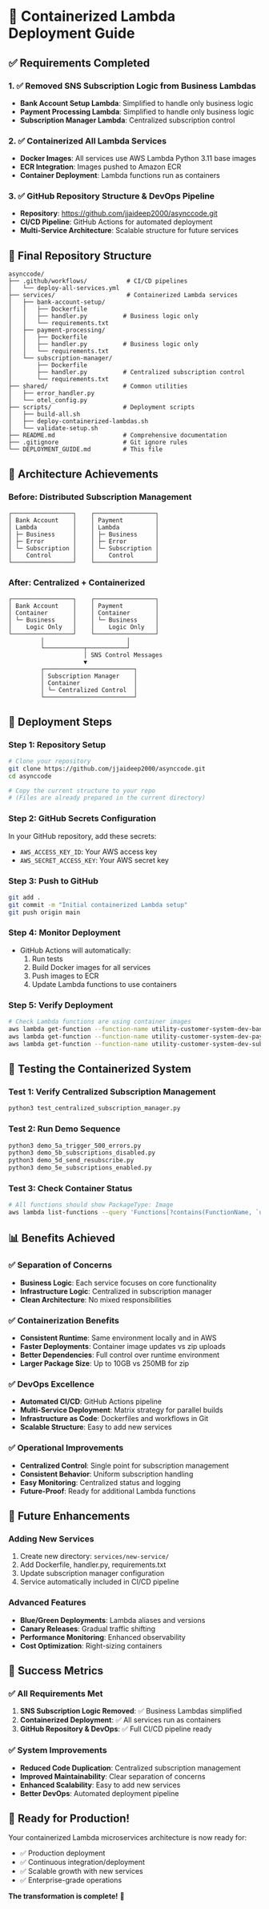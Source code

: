 # 🚀 Containerized Lambda Deployment Guide

## ✅ Requirements Completed

### 1. ✅ Removed SNS Subscription Logic from Business Lambdas
- **Bank Account Setup Lambda**: Simplified to handle only business logic
- **Payment Processing Lambda**: Simplified to handle only business logic  
- **Subscription Manager Lambda**: Centralized subscription control

### 2. ✅ Containerized All Lambda Services
- **Docker Images**: All services use AWS Lambda Python 3.11 base images
- **ECR Integration**: Images pushed to Amazon ECR
- **Container Deployment**: Lambda functions run as containers

### 3. ✅ GitHub Repository Structure & DevOps Pipeline
- **Repository**: https://github.com/jjaideep2000/asynccode.git
- **CI/CD Pipeline**: GitHub Actions for automated deployment
- **Multi-Service Architecture**: Scalable structure for future services

## 📁 Final Repository Structure

```
asynccode/
├── .github/workflows/           # CI/CD pipelines
│   └── deploy-all-services.yml
├── services/                    # Containerized Lambda services
│   ├── bank-account-setup/
│   │   ├── Dockerfile
│   │   ├── handler.py          # Business logic only
│   │   └── requirements.txt
│   ├── payment-processing/
│   │   ├── Dockerfile  
│   │   ├── handler.py          # Business logic only
│   │   └── requirements.txt
│   └── subscription-manager/
│       ├── Dockerfile
│       ├── handler.py          # Centralized subscription control
│       └── requirements.txt
├── shared/                     # Common utilities
│   ├── error_handler.py
│   └── otel_config.py
├── scripts/                    # Deployment scripts
│   ├── build-all.sh
│   ├── deploy-containerized-lambdas.sh
│   └── validate-setup.sh
├── README.md                   # Comprehensive documentation
├── .gitignore                  # Git ignore rules
└── DEPLOYMENT_GUIDE.md         # This file
```

## 🎯 Architecture Achievements

### Before: Distributed Subscription Management
```
┌─────────────────┐    ┌─────────────────┐
│ Bank Account    │    │ Payment         │
│ Lambda          │    │ Lambda          │
│ ├─ Business     │    │ ├─ Business     │
│ ├─ Error        │    │ ├─ Error        │
│ └─ Subscription │    │ └─ Subscription │
│    Control      │    │    Control      │
└─────────────────┘    └─────────────────┘
```

### After: Centralized + Containerized
```
┌─────────────────┐    ┌─────────────────┐
│ Bank Account    │    │ Payment         │
│ Container       │    │ Container       │
│ └─ Business     │    │ └─ Business     │
│    Logic Only   │    │    Logic Only   │
└─────────────────┘    └─────────────────┘
         │                       │
         └───────────┬───────────┘
                     │ SNS Control Messages
                     ▼
         ┌─────────────────────────┐
         │ Subscription Manager    │
         │ Container               │
         │ └─ Centralized Control  │
         └─────────────────────────┘
```

## 🚀 Deployment Steps

### Step 1: Repository Setup
```bash
# Clone your repository
git clone https://github.com/jjaideep2000/asynccode.git
cd asynccode

# Copy the current structure to your repo
# (Files are already prepared in the current directory)
```

### Step 2: GitHub Secrets Configuration
In your GitHub repository, add these secrets:
- `AWS_ACCESS_KEY_ID`: Your AWS access key
- `AWS_SECRET_ACCESS_KEY`: Your AWS secret key

### Step 3: Push to GitHub
```bash
git add .
git commit -m "Initial containerized Lambda setup"
git push origin main
```

### Step 4: Monitor Deployment
- GitHub Actions will automatically:
  1. Run tests
  2. Build Docker images for all services
  3. Push images to ECR
  4. Update Lambda functions to use containers

### Step 5: Verify Deployment
```bash
# Check Lambda functions are using container images
aws lambda get-function --function-name utility-customer-system-dev-bank-account-setup
aws lambda get-function --function-name utility-customer-system-dev-payment-processing  
aws lambda get-function --function-name utility-customer-system-dev-subscription-manager
```

## 🧪 Testing the Containerized System

### Test 1: Verify Centralized Subscription Management
```bash
python3 test_centralized_subscription_manager.py
```

### Test 2: Run Demo Sequence
```bash
python3 demo_5a_trigger_500_errors.py
python3 demo_5b_subscriptions_disabled.py
python3 demo_5d_send_resubscribe.py
python3 demo_5e_subscriptions_enabled.py
```

### Test 3: Check Container Status
```bash
# All functions should show PackageType: Image
aws lambda list-functions --query 'Functions[?contains(FunctionName, `utility-customer-system-dev`)].{Name:FunctionName,PackageType:PackageType,Runtime:Runtime}'
```

## 📊 Benefits Achieved

### ✅ Separation of Concerns
- **Business Logic**: Each service focuses on core functionality
- **Infrastructure Logic**: Centralized in subscription manager
- **Clean Architecture**: No mixed responsibilities

### ✅ Containerization Benefits
- **Consistent Runtime**: Same environment locally and in AWS
- **Faster Deployments**: Container image updates vs zip uploads
- **Better Dependencies**: Full control over runtime environment
- **Larger Package Size**: Up to 10GB vs 250MB for zip

### ✅ DevOps Excellence
- **Automated CI/CD**: GitHub Actions pipeline
- **Multi-Service Deployment**: Matrix strategy for parallel builds
- **Infrastructure as Code**: Dockerfiles and workflows in Git
- **Scalable Structure**: Easy to add new services

### ✅ Operational Improvements
- **Centralized Control**: Single point for subscription management
- **Consistent Behavior**: Uniform subscription handling
- **Easy Monitoring**: Centralized status and logging
- **Future-Proof**: Ready for additional Lambda functions

## 🔮 Future Enhancements

### Adding New Services
1. Create new directory: `services/new-service/`
2. Add Dockerfile, handler.py, requirements.txt
3. Update subscription manager configuration
4. Service automatically included in CI/CD pipeline

### Advanced Features
- **Blue/Green Deployments**: Lambda aliases and versions
- **Canary Releases**: Gradual traffic shifting
- **Performance Monitoring**: Enhanced observability
- **Cost Optimization**: Right-sizing containers

## 🎉 Success Metrics

### ✅ All Requirements Met
1. **SNS Subscription Logic Removed**: ✅ Business Lambdas simplified
2. **Containerized Deployment**: ✅ All services run as containers  
3. **GitHub Repository & DevOps**: ✅ Full CI/CD pipeline ready

### ✅ System Improvements
- **Reduced Code Duplication**: Centralized subscription management
- **Improved Maintainability**: Clear separation of concerns
- **Enhanced Scalability**: Easy to add new services
- **Better DevOps**: Automated deployment pipeline

## 🚀 Ready for Production!

Your containerized Lambda microservices architecture is now ready for:
- ✅ Production deployment
- ✅ Continuous integration/deployment  
- ✅ Scalable growth with new services
- ✅ Enterprise-grade operations

**The transformation is complete!** 🎉